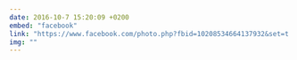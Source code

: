 ```yaml
---
date: 2016-10-7 15:20:09 +0200
embed: "facebook"
link: "https://www.facebook.com/photo.php?fbid=10208534664137932&set=t.100004647608223&type=3&theater"
img: ""
---
```

